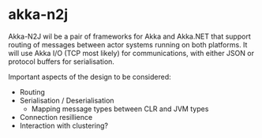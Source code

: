 # akka-n2j

Akka-N2J wil be a pair of frameworks for Akka and Akka.NET that support routing of messages between actor systems running on both platforms. It will use Akka I/O (TCP most likely) for communications, with either JSON or protocol buffers for serialisation.

Important aspects of the design to be considered:
* Routing
* Serialisation / Deserialisation
  * Mapping message types between CLR and JVM types
* Connection resillience
* Interaction with clustering?
